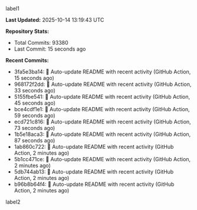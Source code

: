 
label1 
<!-- ACTIVITY_START -->
**Last Updated:** 2025-10-14 13:19:43 UTC

**Repository Stats:**
- Total Commits: 93380
- Last Commit: 15 seconds ago

**Recent Commits:**
- 3fa5e3ba14: 🤖 Auto-update README with recent activity (GitHub Action, 15 seconds ago)
- 968172f2dd: 🤖 Auto-update README with recent activity (GitHub Action, 33 seconds ago)
- 5155fbe541: 🤖 Auto-update README with recent activity (GitHub Action, 45 seconds ago)
- bce4cdf1e1: 🤖 Auto-update README with recent activity (GitHub Action, 59 seconds ago)
- ecd721c816: 🤖 Auto-update README with recent activity (GitHub Action, 73 seconds ago)
- 1b5e18aca3: 🤖 Auto-update README with recent activity (GitHub Action, 87 seconds ago)
- 1ab860c722: 🤖 Auto-update README with recent activity (GitHub Action, 2 minutes ago)
- 5b1cc471ce: 🤖 Auto-update README with recent activity (GitHub Action, 2 minutes ago)
- 5db744ab13: 🤖 Auto-update README with recent activity (GitHub Action, 2 minutes ago)
- b96b8b64f4: 🤖 Auto-update README with recent activity (GitHub Action, 2 minutes ago)
<!-- ACTIVITY_END -->

label2
